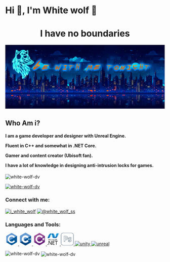 # Hi 👋, I'm White wolf 👋
<h1 align="center">I have no boundaries </h1>

![logo](https://github.com/White-Wolf-dv/White-Wolf-dv/blob/main/ttv3.jpg)

## Who Am i?

<h4>
  
  I am a game developer and designer with Unreal Engine.
  
  Fluent in C++ and somewhat in .NET Core.
  
  Gamer and content creator (Ubisoft fan).
  
  I have a lot of knowledge in designing anti-intrusion locks for games.
</h4>

<p align="left"> <img src="https://komarev.com/ghpvc/?username=white-wolf-dv&label=Profile%20views&color=3341ff&style=flat" alt="white-wolf-dv" /> </p>

<p align="left"> <a href="https://github.com/ryo-ma/github-profile-trophy"><img src="https://github-profile-trophy.vercel.app/?username=white-wolf-dv" alt="white-wolf-dv" /></a> </p>

<h3 align="left">Connect with me:</h3>
<p align="left">
<a href="https://instagram.com/i_white_wolf" target="blank"><img align="center" src="https://raw.githubusercontent.com/rahuldkjain/github-profile-readme-generator/master/src/images/icons/Social/instagram.svg" alt="i_white_wolf" height="30" width="40" /></a>
<a href="https://www.youtube.com/c/@white_wolf_ss" target="blank"><img align="center" src="https://raw.githubusercontent.com/rahuldkjain/github-profile-readme-generator/master/src/images/icons/Social/youtube.svg" alt="@white_wolf_ss" height="30" width="40" /></a>
</p>

<h3 align="left">Languages and Tools:</h3>
<p align="left"> <a href="https://www.cprogramming.com/" target="_blank" rel="noreferrer"> <img src="https://raw.githubusercontent.com/devicons/devicon/master/icons/c/c-original.svg" alt="c" width="40" height="40"/> </a> <a href="https://www.w3schools.com/cpp/" target="_blank" rel="noreferrer"> <img src="https://raw.githubusercontent.com/devicons/devicon/master/icons/cplusplus/cplusplus-original.svg" alt="cplusplus" width="40" height="40"/> </a> <a href="https://www.w3schools.com/cs/" target="_blank" rel="noreferrer"> <img src="https://raw.githubusercontent.com/devicons/devicon/master/icons/csharp/csharp-original.svg" alt="csharp" width="40" height="40"/> </a> <a href="https://dotnet.microsoft.com/" target="_blank" rel="noreferrer"> <img src="https://raw.githubusercontent.com/devicons/devicon/master/icons/dot-net/dot-net-original-wordmark.svg" alt="dotnet" width="40" height="40"/> </a> <a href="https://www.photoshop.com/en" target="_blank" rel="noreferrer"> <img src="https://raw.githubusercontent.com/devicons/devicon/master/icons/photoshop/photoshop-line.svg" alt="photoshop" width="40" height="40"/> </a> <a href="https://unity.com/" target="_blank" rel="noreferrer"> <img src="https://www.vectorlogo.zone/logos/unity3d/unity3d-icon.svg" alt="unity" width="40" height="40"/> </a> <a href="https://unrealengine.com/" target="_blank" rel="noreferrer"> <img src="https://raw.githubusercontent.com/kenangundogan/fontisto/036b7eca71aab1bef8e6a0518f7329f13ed62f6b/icons/svg/brand/unreal-engine.svg" alt="unreal" width="40" height="40"/> </a> </p>

<p><img align="left" src="https://github-readme-stats.vercel.app/api/top-langs?username=white-wolf-dv&show_icons=true&locale=en&layout=compact" alt="white-wolf-dv" /></p>

<p>&nbsp;<img align="center" src="https://github-readme-stats.vercel.app/api?username=white-wolf-dv&show_icons=true&locale=en" alt="white-wolf-dv" /></p>

<!--
**White-Wolf-dv/White-Wolf-dv** is a ✨ _special_ ✨ repository because its `README.md` (this file) appears on your GitHub profile.

Here are some ideas to get you started:

- 🔭 I’m currently working on ...
- 🌱 I’m currently learning ...
- 👯 I’m looking to collaborate on ...
- 🤔 I’m looking for help with ...
- 💬 Ask me about ...
- 📫 How to reach me: ...
- 😄 Pronouns: ...
- ⚡ Fun fact: ...
-->
